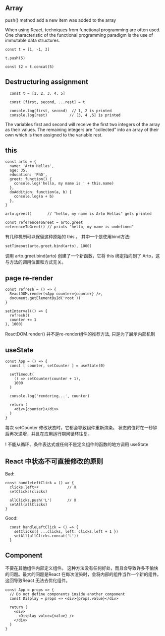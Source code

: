 
## Array
push() method add a new item was added to the array

When using React, techniques from functional programming are often used. One characteristic of the functional programming paradigm is the use of immutable data structures.

```
const t = [1, -1, 3]

t.push(5)

const t2 = t.concat(5)
```

## Destructuring assignment
```
  const t = [1, 2, 3, 4, 5]

  const [first, second, ...rest] = t

  console.log(first, second)  // 1, 2 is printed
  console.log(rest)          // [3, 4 ,5] is printed

```
The variables first and second will receive the first two integers of the array as their values. 
The remaining integers are "collected" into an array of their own which is then assigned to the variable rest.


## this
```
const arto = {
  name: 'Arto Hellas',
  age: 35,
  education: 'PhD',
  greet: function() {
    console.log('hello, my name is ' + this.name)
  },
  doAddition: function(a, b) {
    console.log(a + b)
  },
}

arto.greet()       // "hello, my name is Arto Hellas" gets printed

const referenceToGreet = arto.greet
referenceToGreet() // prints "hello, my name is undefined"
```

有几种机制可以保留这种原始的 this 。 其中一个是使用bind方法:
```
setTimeout(arto.greet.bind(arto), 1000)
```
调用 arto.greet.bind(arto) 创建了一个新函数，它将 this 绑定指向到了 Arto，这与方法的调用位置和方式无关。

## page re-render
```
const refresh = () => {
  ReactDOM.render(<App counter={counter} />, 
  document.getElementById('root'))
}

setInterval(() => {
  refresh()
  counter += 1
}, 1000)
```
ReactDOM.render() 并不是re-render组件的推荐方法, 只是为了展示内部机制

## useState
```
const App = () => {
  const [ counter, setCounter ] = useState(0)

  setTimeout(
    () => setCounter(counter + 1),
    1000
  )

  console.log('rendering...', counter)

  return (
    <div>{counter}</div>
  )
}
```
每次 setCounter 修改状态时，它都会导致组件重新渲染。 状态的值将在一秒钟后再次递增，并且在应用运行期间循环往复。

! 不能从循环、条件表达式或任何不是定义组件的函数的地方调用 useState 

## React 中状态不可直接修改的原则
Bad:
```
const handleLeftClick = () => {
  clicks.left++             // X
  setClicks(clicks)     

  allClicks.push('L')       // X
  setAll(allClicks)
}
```
Good:
```
  const handleLeftClick = () => {
    setClicks({ ...clicks, left: clicks.left + 1 })
    setAll(allClicks.concat('L'))
  }
```


## Component
不要在其他组件内部定义组件。 这种方法没有任何好处，而且会导致许多不愉快的问题。最大的问题是React 在每次渲染时，会将内部的组件当作一个新的组件。这回导致React 无法去优化组件。
```
const App = props => {
  // Do not define components inside another component
  const Display = props => <div>{props.value}</div>

  return (
    <div>
      <Display value={value} />
    </div>
  )
}
```


